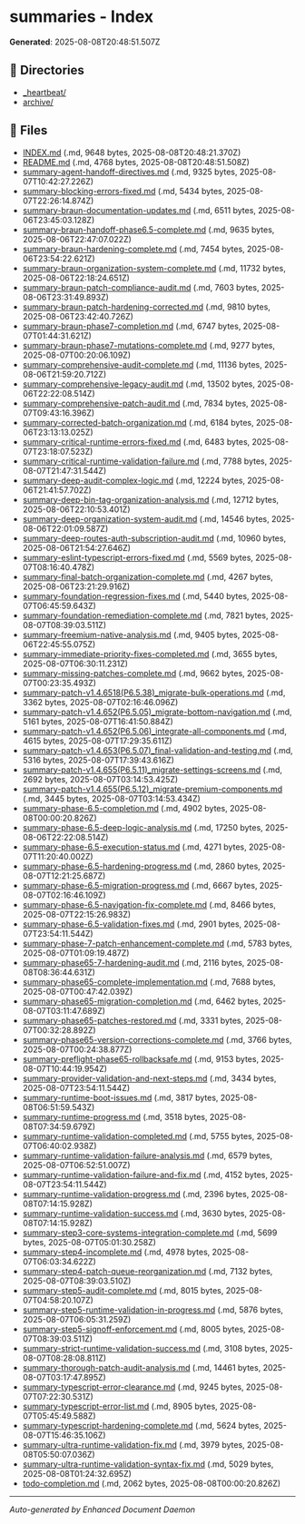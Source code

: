 # summaries - Index

**Generated**: 2025-08-08T20:48:51.507Z

## 📁 Directories

- [_heartbeat/](./_heartbeat/)
- [archive/](./archive/)

## 📄 Files

- [INDEX.md](./INDEX.md) (.md, 9648 bytes, 2025-08-08T20:48:21.370Z)
- [README.md](./README.md) (.md, 4768 bytes, 2025-08-08T20:48:51.508Z)
- [summary-agent-handoff-directives.md](./summary-agent-handoff-directives.md) (.md, 9325 bytes, 2025-08-07T10:42:27.226Z)
- [summary-blocking-errors-fixed.md](./summary-blocking-errors-fixed.md) (.md, 5434 bytes, 2025-08-07T22:26:14.874Z)
- [summary-braun-documentation-updates.md](./summary-braun-documentation-updates.md) (.md, 6511 bytes, 2025-08-06T23:45:03.128Z)
- [summary-braun-handoff-phase6.5-complete.md](./summary-braun-handoff-phase6.5-complete.md) (.md, 9635 bytes, 2025-08-06T22:47:07.022Z)
- [summary-braun-hardening-complete.md](./summary-braun-hardening-complete.md) (.md, 7454 bytes, 2025-08-06T23:54:22.621Z)
- [summary-braun-organization-system-complete.md](./summary-braun-organization-system-complete.md) (.md, 11732 bytes, 2025-08-06T22:18:24.651Z)
- [summary-braun-patch-compliance-audit.md](./summary-braun-patch-compliance-audit.md) (.md, 7603 bytes, 2025-08-06T23:31:49.893Z)
- [summary-braun-patch-hardening-corrected.md](./summary-braun-patch-hardening-corrected.md) (.md, 9810 bytes, 2025-08-06T23:42:40.726Z)
- [summary-braun-phase7-completion.md](./summary-braun-phase7-completion.md) (.md, 6747 bytes, 2025-08-07T01:44:31.621Z)
- [summary-braun-phase7-mutations-complete.md](./summary-braun-phase7-mutations-complete.md) (.md, 9277 bytes, 2025-08-07T00:20:06.109Z)
- [summary-comprehensive-audit-complete.md](./summary-comprehensive-audit-complete.md) (.md, 11136 bytes, 2025-08-06T21:59:20.712Z)
- [summary-comprehensive-legacy-audit.md](./summary-comprehensive-legacy-audit.md) (.md, 13502 bytes, 2025-08-06T22:22:08.514Z)
- [summary-comprehensive-patch-audit.md](./summary-comprehensive-patch-audit.md) (.md, 7834 bytes, 2025-08-07T09:43:16.396Z)
- [summary-corrected-batch-organization.md](./summary-corrected-batch-organization.md) (.md, 6184 bytes, 2025-08-06T23:13:13.025Z)
- [summary-critical-runtime-errors-fixed.md](./summary-critical-runtime-errors-fixed.md) (.md, 6483 bytes, 2025-08-07T23:18:07.523Z)
- [summary-critical-runtime-validation-failure.md](./summary-critical-runtime-validation-failure.md) (.md, 7788 bytes, 2025-08-07T21:47:31.544Z)
- [summary-deep-audit-complex-logic.md](./summary-deep-audit-complex-logic.md) (.md, 12224 bytes, 2025-08-06T21:41:57.702Z)
- [summary-deep-bin-tag-organization-analysis.md](./summary-deep-bin-tag-organization-analysis.md) (.md, 12712 bytes, 2025-08-06T22:10:53.401Z)
- [summary-deep-organization-system-audit.md](./summary-deep-organization-system-audit.md) (.md, 14546 bytes, 2025-08-06T22:01:09.587Z)
- [summary-deep-routes-auth-subscription-audit.md](./summary-deep-routes-auth-subscription-audit.md) (.md, 10960 bytes, 2025-08-06T21:54:27.646Z)
- [summary-eslint-typescript-errors-fixed.md](./summary-eslint-typescript-errors-fixed.md) (.md, 5569 bytes, 2025-08-07T08:16:40.478Z)
- [summary-final-batch-organization-complete.md](./summary-final-batch-organization-complete.md) (.md, 4267 bytes, 2025-08-06T23:21:29.916Z)
- [summary-foundation-regression-fixes.md](./summary-foundation-regression-fixes.md) (.md, 5440 bytes, 2025-08-07T06:45:59.643Z)
- [summary-foundation-remediation-complete.md](./summary-foundation-remediation-complete.md) (.md, 7821 bytes, 2025-08-07T08:39:03.511Z)
- [summary-freemium-native-analysis.md](./summary-freemium-native-analysis.md) (.md, 9405 bytes, 2025-08-06T22:45:55.075Z)
- [summary-immediate-priority-fixes-completed.md](./summary-immediate-priority-fixes-completed.md) (.md, 3655 bytes, 2025-08-07T06:30:11.231Z)
- [summary-missing-patches-complete.md](./summary-missing-patches-complete.md) (.md, 9662 bytes, 2025-08-07T00:23:35.493Z)
- [summary-patch-v1.4.6518(P6.5.38)_migrate-bulk-operations.md](./summary-patch-v1.4.6518(P6.5.38)_migrate-bulk-operations.md) (.md, 3362 bytes, 2025-08-07T02:16:46.096Z)
- [summary-patch-v1.4.652(P6.5.05)_migrate-bottom-navigation.md](./summary-patch-v1.4.652(P6.5.05)_migrate-bottom-navigation.md) (.md, 5161 bytes, 2025-08-07T16:41:50.884Z)
- [summary-patch-v1.4.652(P6.5.06)_integrate-all-components.md](./summary-patch-v1.4.652(P6.5.06)_integrate-all-components.md) (.md, 4615 bytes, 2025-08-07T17:29:35.611Z)
- [summary-patch-v1.4.653(P6.5.07)_final-validation-and-testing.md](./summary-patch-v1.4.653(P6.5.07)_final-validation-and-testing.md) (.md, 5316 bytes, 2025-08-07T17:39:43.616Z)
- [summary-patch-v1.4.655(P6.5.11)_migrate-settings-screens.md](./summary-patch-v1.4.655(P6.5.11)_migrate-settings-screens.md) (.md, 2692 bytes, 2025-08-07T03:14:53.425Z)
- [summary-patch-v1.4.655(P6.5.12)_migrate-premium-components.md](./summary-patch-v1.4.655(P6.5.12)_migrate-premium-components.md) (.md, 3445 bytes, 2025-08-07T03:14:53.434Z)
- [summary-phase-6.5-completion.md](./summary-phase-6.5-completion.md) (.md, 4902 bytes, 2025-08-08T00:00:20.826Z)
- [summary-phase-6.5-deep-logic-analysis.md](./summary-phase-6.5-deep-logic-analysis.md) (.md, 17250 bytes, 2025-08-06T22:22:08.514Z)
- [summary-phase-6.5-execution-status.md](./summary-phase-6.5-execution-status.md) (.md, 4271 bytes, 2025-08-07T11:20:40.002Z)
- [summary-phase-6.5-hardening-progress.md](./summary-phase-6.5-hardening-progress.md) (.md, 2860 bytes, 2025-08-07T12:21:25.687Z)
- [summary-phase-6.5-migration-progress.md](./summary-phase-6.5-migration-progress.md) (.md, 6667 bytes, 2025-08-07T02:16:46.109Z)
- [summary-phase-6.5-navigation-fix-complete.md](./summary-phase-6.5-navigation-fix-complete.md) (.md, 8466 bytes, 2025-08-07T22:15:26.983Z)
- [summary-phase-6.5-validation-fixes.md](./summary-phase-6.5-validation-fixes.md) (.md, 2901 bytes, 2025-08-07T23:54:11.544Z)
- [summary-phase-7-patch-enhancement-complete.md](./summary-phase-7-patch-enhancement-complete.md) (.md, 5783 bytes, 2025-08-07T01:09:19.487Z)
- [summary-phase65-7-hardening-audit.md](./summary-phase65-7-hardening-audit.md) (.md, 2116 bytes, 2025-08-08T08:36:44.631Z)
- [summary-phase65-complete-implementation.md](./summary-phase65-complete-implementation.md) (.md, 7688 bytes, 2025-08-07T00:47:42.039Z)
- [summary-phase65-migration-completion.md](./summary-phase65-migration-completion.md) (.md, 6462 bytes, 2025-08-07T03:11:47.689Z)
- [summary-phase65-patches-restored.md](./summary-phase65-patches-restored.md) (.md, 3331 bytes, 2025-08-07T00:32:28.892Z)
- [summary-phase65-version-corrections-complete.md](./summary-phase65-version-corrections-complete.md) (.md, 3766 bytes, 2025-08-07T00:24:38.877Z)
- [summary-preflight-phase65-rollbacksafe.md](./summary-preflight-phase65-rollbacksafe.md) (.md, 9153 bytes, 2025-08-07T10:44:19.954Z)
- [summary-provider-validation-and-next-steps.md](./summary-provider-validation-and-next-steps.md) (.md, 3434 bytes, 2025-08-07T23:54:11.544Z)
- [summary-runtime-boot-issues.md](./summary-runtime-boot-issues.md) (.md, 3817 bytes, 2025-08-08T06:51:59.543Z)
- [summary-runtime-progress.md](./summary-runtime-progress.md) (.md, 3518 bytes, 2025-08-08T07:34:59.679Z)
- [summary-runtime-validation-completed.md](./summary-runtime-validation-completed.md) (.md, 5755 bytes, 2025-08-07T06:40:02.938Z)
- [summary-runtime-validation-failure-analysis.md](./summary-runtime-validation-failure-analysis.md) (.md, 6579 bytes, 2025-08-07T06:52:51.007Z)
- [summary-runtime-validation-failure-and-fix.md](./summary-runtime-validation-failure-and-fix.md) (.md, 4152 bytes, 2025-08-07T23:54:11.544Z)
- [summary-runtime-validation-progress.md](./summary-runtime-validation-progress.md) (.md, 2396 bytes, 2025-08-08T07:14:15.928Z)
- [summary-runtime-validation-success.md](./summary-runtime-validation-success.md) (.md, 3630 bytes, 2025-08-08T07:14:15.928Z)
- [summary-step3-core-systems-integration-complete.md](./summary-step3-core-systems-integration-complete.md) (.md, 5699 bytes, 2025-08-07T05:01:30.258Z)
- [summary-step4-incomplete.md](./summary-step4-incomplete.md) (.md, 4978 bytes, 2025-08-07T06:03:34.622Z)
- [summary-step4-patch-queue-reorganization.md](./summary-step4-patch-queue-reorganization.md) (.md, 7132 bytes, 2025-08-07T08:39:03.510Z)
- [summary-step5-audit-complete.md](./summary-step5-audit-complete.md) (.md, 8015 bytes, 2025-08-07T04:58:20.107Z)
- [summary-step5-runtime-validation-in-progress.md](./summary-step5-runtime-validation-in-progress.md) (.md, 5876 bytes, 2025-08-07T06:05:31.259Z)
- [summary-step5-signoff-enforcement.md](./summary-step5-signoff-enforcement.md) (.md, 8005 bytes, 2025-08-07T08:39:03.511Z)
- [summary-strict-runtime-validation-success.md](./summary-strict-runtime-validation-success.md) (.md, 3108 bytes, 2025-08-07T08:28:08.811Z)
- [summary-thorough-patch-audit-analysis.md](./summary-thorough-patch-audit-analysis.md) (.md, 14461 bytes, 2025-08-07T03:17:47.895Z)
- [summary-typescript-error-clearance.md](./summary-typescript-error-clearance.md) (.md, 9245 bytes, 2025-08-07T07:22:30.531Z)
- [summary-typescript-error-list.md](./summary-typescript-error-list.md) (.md, 8905 bytes, 2025-08-07T05:45:49.588Z)
- [summary-typescript-hardening-complete.md](./summary-typescript-hardening-complete.md) (.md, 5624 bytes, 2025-08-07T15:46:35.106Z)
- [summary-ultra-runtime-validation-fix.md](./summary-ultra-runtime-validation-fix.md) (.md, 3979 bytes, 2025-08-08T05:50:07.036Z)
- [summary-ultra-runtime-validation-syntax-fix.md](./summary-ultra-runtime-validation-syntax-fix.md) (.md, 5029 bytes, 2025-08-08T01:24:32.695Z)
- [todo-completion.md](./todo-completion.md) (.md, 2062 bytes, 2025-08-08T00:00:20.826Z)

---

*Auto-generated by Enhanced Document Daemon*
